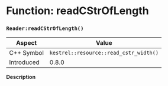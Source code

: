 
# Function: readCStrOfLength
### `Reader:readCStrOfLength()`

| Aspect | Value |
| --- | --- |
| C++ Symbol | `kestrel::resource::read_cstr_width()` |
| Introduced | 0.8.0 |

**Description**


